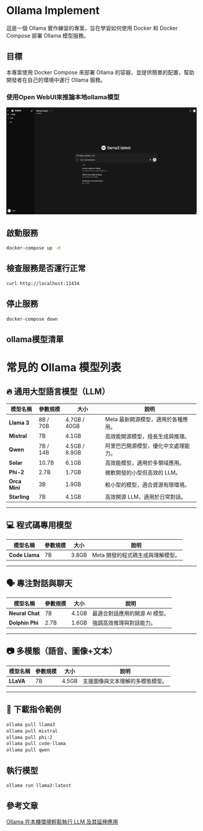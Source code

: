 # Ollama Implement

這是一個 Ollama 實作練習的專案，旨在學習如何使用 Docker 和 Docker Compose 部署 Ollama 模型服務。

## 目標

本專案使用 Docker Compose 來部署 Ollama 的容器，並提供簡單的配置，幫助開發者在自己的環境中運行 Ollama 服務。

### 使用Open WebUI來推論本地ollama模型
![網站介面](images/demo.png)


## 啟動服務

```bash
docker-compose up -d
```

## 檢查服務是否運行正常

```bash
curl http://localhost:11434
```

## 停止服務

```bash
docker-compose down
```

## ollama模型清單

# 常見的 Ollama 模型列表

## 🔥 通用大型語言模型（LLM）
| 模型名稱        | 參數規模 | 大小  | 說明 |
|---------------|---------|------|------|
| **Llama 3**   | 8B / 70B | 4.7GB / 40GB | Meta 最新開源模型，適用於各種應用。 |
| **Mistral**   | 7B | 4.1GB | 高效能開源模型，擅長生成與推理。 |
| **Qwen**      | 7B / 14B | 4.5GB / 8.9GB | 阿里巴巴開源模型，優化中文處理能力。 |
| **Solar**     | 10.7B | 6.1GB | 高效能模型，適用於多領域應用。 |
| **Phi-2**     | 2.7B | 1.7GB | 微軟開發的小型但高效的 LLM。 |
| **Orca Mini** | 3B | 1.9GB | 較小型的模型，適合資源有限環境。 |
| **Starling**  | 7B | 4.1GB | 高效開源 LLM，適用於日常對話。 |

---

## 💻 程式碼專用模型
| 模型名稱        | 參數規模 | 大小  | 說明 |
|---------------|---------|------|------|
| **Code Llama** | 7B | 3.8GB | Meta 開發的程式碼生成與理解模型。 |

---

## 🗣️ 專注對話與聊天
| 模型名稱        | 參數規模 | 大小  | 說明 |
|---------------|---------|------|------|
| **Neural Chat** | 7B | 4.1GB | 最適合對話應用的開源 AI 模型。 |
| **Dolphin Phi** | 2.7B | 1.6GB | 強調高效推理與對話能力。 |

---

## 📷 多模態（語音、圖像+文本）
| 模型名稱        | 參數規模 | 大小  | 說明 |
|---------------|---------|------|------|
| **LLaVA** | 7B | 4.5GB | 支援圖像與文本理解的多模態模型。 |

---

## 📌 下載指令範例
```bash
ollama pull llama3
ollama pull mistral
ollama pull phi:2
ollama pull code-llama
ollama pull qwen
```

## 執行模型
```bash
ollama run llama3:latest
```

## 參考文章
[Ollama 在本機環境輕鬆執行 LLM 及其延伸應用](https://reurl.cc/xpbpAE)

